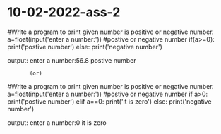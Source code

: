 # 10-02-2022-ass-2
#Write a program to print given number is positive or negative number.
a=float(input('enter a number:'))
#postive or negative number
if(a>=0):
    print('postive number')
else:
    print('negative number')
    
 output:
 enter a number:56.8
 postive number
 
 
           (or)
           
  #Write a program to print given number is positive or negative number.
a=float(input('enter a number:'))
#postive or negative number
if a>0:
    print('postive number')
elif a==0:
    print('it is zero')
else:
    print('negative number')
    
 output:
 enter a number:0
 it is zero
